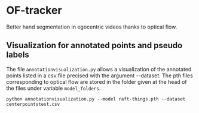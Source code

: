# OF-tracker
Better hand segmentation in egocentric videos thanks to optical flow. 

## Visualization for annotated points and pseudo labels 
The file `annotationvisualization.py` allows a visualization of the annotated points listed in a csv file precised with the argument --dataset. The pth files corresponding to optical flow are stored in the folder given at the head of the files under variable `model_folders`. 
```
python annotationvisualization.py --model raft-things.pth --dataset centerpointstest.csv 
```